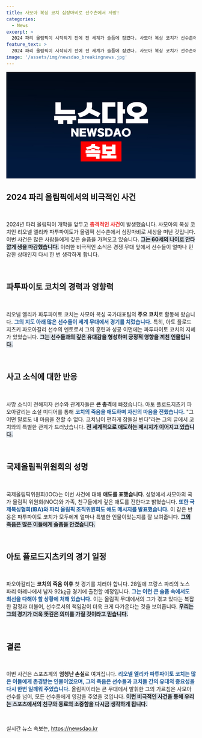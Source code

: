 ```yaml
---
title: 사모아 복싱 코치 심장마비로 선수촌에서 사망!
categories:
  - News
excerpt: >
  2024 파리 올림픽이 시작되기 전에 전 세계가 슬픔에 잠겼다. 사모아 복싱 코치가 선수촌에서 심장마비로 별세하며, 그가 지도한 선수는 큰 충격 속에서 경기에 나선다. 올림픽의 시작을 앞두고 전해진 비극적 소식에 많은 이들이 애도를 표하고 있다.
feature_text: >
  2024 파리 올림픽이 시작되기 전에 전 세계가 슬픔에 잠겼다. 사모아 복싱 코치가 선수촌에서 심장마비로 별세하며, 그가 지도한 선수는 큰 충격 속에서 경기에 나선다. 올림픽의 시작을 앞두고 전해진 비극적 소식에 많은 이들이 애도를 표하고 있다.
image: '/assets/img/newsdao_breakingnews.jpg'
---
```


<p><img src="/assets/img/newsdao_breakingnews.jpg" alt="ontimetimes 속보" /></p>

<h2 data-ke-size="size26">2024 파리 올림픽에서의 비극적인 사건</h2>

<p data-ke-size="size16">&nbsp;</p>

<p>2024년 파리 올림픽이 개막을 앞두고 <b><span style="color: #ee2323;">충격적인 사건</span></b>이 발생했습니다. 사모아의 복싱 코치인 리오넬 엘리카 파투파이토가 올림픽 선수촌에서 심장마비로 세상을 떠난 것입니다. 이번 사건은 많은 사람들에게 깊은 슬픔을 가져오고 있습니다. <b><span style="background-color: #21538527;">그는 60세의 나이로 안타깝게 생을 마감했습니다.</span></b> 이러한 비극적인 소식은 경쟁 무대 앞에서 선수들이 얼마나 민감한 상태인지 다시 한 번 생각하게 합니다. </p>

<p data-ke-size="size16">&nbsp;</p>

<h2 data-ke-size="size26">파투파이토 코치의 경력과 영향력</h2>

<p data-ke-size="size16">&nbsp;</p>

<p>리오넬 엘리카 파투파이토 코치는 사모아 복싱 국가대표팀의 <b>주요 코치</b>로 활동해 왔습니다. <b><span style="color: #1a5490;">그의 지도 아래 많은 선수들이 세계 무대에서 경기를 치렀습니다.</span></b> 특히, 아토 플로드지츠키 파오아갈리 선수의 멘토로서 그의 훈련과 성공 이면에는 파투파이토 코치의 지혜가 있었습니다. <b><span style="background-color: #21538527;">그는 선수들과의 깊은 유대감을 형성하며 긍정적 영향을 끼친 인물입니다.</span></b></p>

<p data-ke-size="size16">&nbsp;</p>

<h2 data-ke-size="size26">사고 소식에 대한 반응</h2>

<p data-ke-size="size16">&nbsp;</p>

<p>사망 소식이 전해지자 선수와 관계자들은 <b>큰 충격</b>에 빠졌습니다. 아토 플로드지츠키 파오아갈리는 소셜 미디어를 통해 <b><span style="color: #1a5490;">코치의 죽음을 애도하며 자신의 마음을 전했습니다.</span></b> "그 어떤 말로도 내 마음을 전할 수 없다. 코치님이 편하게 잠들길 빈다"라는 그의 글에서 코치와의 특별한 관계가 드러났습니다. <b><span style="background-color: #21538527;">전 세계적으로 애도하는 메시지가 이어지고 있습니다.</span></b></p>

<p data-ke-size="size16">&nbsp;</p>

<h2 data-ke-size="size26">국제올림픽위원회의 성명</h2>

<p data-ke-size="size16">&nbsp;</p>

<p>국제올림픽위원회(IOC)는 이번 사건에 대해 <b>애도를 표했습니다</b>. 성명에서 사모아의 국가 올림픽 위원회(NOC)와 가족, 친구들에게 깊은 애도를 전한다고 밝혔습니다. <b><span style="color: #1a5490;">또한 국제복싱협회(IBA)와 파리 올림픽 조직위원회도 애도 메시지를 발표했습니다.</span></b> 이 같은 반응은 파투파이토 코치가 모두에게 얼마나 특별한 인물이었는지를 잘 보여줍니다. <b><span style="background-color: #21538527;">그의 죽음은 많은 이들에게 슬픔을 안겼습니다.</span></b></p>

<p data-ke-size="size16">&nbsp;</p>

<h2 data-ke-size="size26">아토 플로드지츠키의 경기 일정</h2>

<p data-ke-size="size16">&nbsp;</p>

<p>파오아갈리는 <b>코치의 죽음 이후</b> 첫 경기를 치러야 합니다. 28일에 프랑스 파리의 노스 파리 아레나에서 남자 92㎏급 경기에 출전할 예정입니다. <b><span style="color: #1a5490;">그는 이런 큰 슬픔 속에서도 최선을 다해야 할 상황에 처해 있습니다.</span></b> 이는 올림픽 무대에서의 그가 겪고 있다는 복잡한 감정과 더불어, 선수로서의 책임감이 더욱 크게 다가온다는 것을 보여줍니다. <b><span style="background-color: #21538527;">우리는 그의 경기가 더욱 뜻깊은 의미를 가질 것이라고 믿습니다.</span></b></p>

<p data-ke-size="size16">&nbsp;</p>

<h2 data-ke-size="size26">결론</h2>

<p data-ke-size="size16">&nbsp;</p>

<p>이번 사건은 스포츠계의 <b>엄청난 손실</b>로 여겨집니다. <b><span style="color: #1a5490;">리오넬 엘리카 파투파이토 코치는 많은 이들에게 존경받는 인물이었으며, 그의 죽음은 선수들과 코치들 간의 유대의 중요성을 다시 한번 일깨워 주었습니다.</span></b> 올림픽이라는 큰 무대에서 발휘한 그의 가르침은 사모아 선수를 넘어, 모든 선수들에게 영감을 주었을 것입니다. <b><span style="background-color: #21538527;">이런 비극적인 사건을 통해 우리는 스포츠에서의 친구와 동료의 소중함을 다시금 생각하게 됩니다.</span></b></p>

<p data-ke-size="size16">&nbsp;</p>
실시간 뉴스 속보는, <a href="https://newsdao.kr" rel="dofollow">https://newsdao.kr</a>


